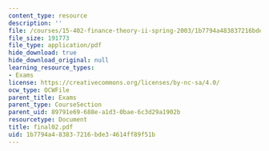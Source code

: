 ```yaml
---
content_type: resource
description: ''
file: /courses/15-402-finance-theory-ii-spring-2003/1b7794a483837216bde34614ff89f51b_final02.pdf
file_size: 191773
file_type: application/pdf
hide_download: true
hide_download_original: null
learning_resource_types:
- Exams
license: https://creativecommons.org/licenses/by-nc-sa/4.0/
ocw_type: OCWFile
parent_title: Exams
parent_type: CourseSection
parent_uid: 89791e69-688e-a1d3-0bae-6c3d29a1902b
resourcetype: Document
title: final02.pdf
uid: 1b7794a4-8383-7216-bde3-4614ff89f51b
---
```

